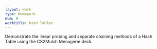 ```yaml
---
layout: work
type: Homework
num: 9
worktitle: Hash Tables
---
```


Demonstrate the linear probing and separate chaining methods of a Hash Table using the CS2Mulch Menagerie deck.

